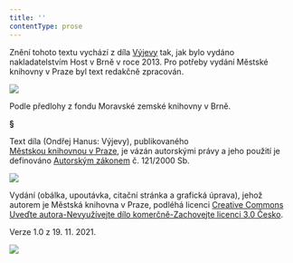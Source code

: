 ```yaml
---
title: ''
contentType: prose
---
```


<section>

Znění tohoto textu vychází z díla [Výjevy](https://search.mlp.cz/cz/titul/vyjevy/3939393/#/getPodobneTituly=deskriptory-eq:1657-amp:key-eq:3939393) tak, jak bylo vydáno nakladatelstvím Host v Brně v roce 2013. Pro potřeby vydání Městské knihovny v Praze byl text redakčně zpracován.

![](../Images/MZK_logo_tyrkys_transparent.jpg)

Podle předlohy z fondu Moravské zemské knihovny v Brně.

**§**

Text díla (Ondřej Hanus: Výjevy), publikovaného [Městskou knihovnou v Praze](https://www.mlp.cz/cz/), je vázán autorskými právy a jeho použití je definováno [Autorským zákonem](https://www.mkcr.cz/predpisy-zakonu-709.html) č. 121/2000 Sb.

![](../Images/image001.jpg)

Vydání (obálka, upoutávka, citační stránka a grafická úprava), jehož autorem je Městská knihovna v Praze, podléhá licenci [Creative Commons Uveďte autora-Nevyužívejte dílo komerčně-Zachovejte licenci 3.0 Česko](https://creativecommons.org/licenses/by-nc-sa/3.0/cz/).

Verze 1.0 z 19. 11. 2021.

</section>

<section>

![](../Images/image002.jpg)

</section>
